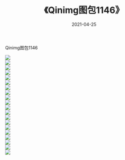 ﻿---
layout: post
title:  《Qinimg图包1146》
date:   2021-04-25
img: http://imgx.orgx.ga/Qinimg图包/Qinimg图包1146/000.jpg
categories: [美女, 清纯, 唯美]
---

Qinimg图包1146

 ![](http://imgx.orgx.ga/Qinimg图包/Qinimg图包1146/001.jpg) <br>![](http://imgx.orgx.ga/Qinimg图包/Qinimg图包1146/002.jpg) <br>![](http://imgx.orgx.ga/Qinimg图包/Qinimg图包1146/003.jpg) <br>![](http://imgx.orgx.ga/Qinimg图包/Qinimg图包1146/004.jpg) <br>![](http://imgx.orgx.ga/Qinimg图包/Qinimg图包1146/005.jpg) <br>![](http://imgx.orgx.ga/Qinimg图包/Qinimg图包1146/006.jpg) <br>![](http://imgx.orgx.ga/Qinimg图包/Qinimg图包1146/007.jpg) <br>![](http://imgx.orgx.ga/Qinimg图包/Qinimg图包1146/008.jpg) <br>![](http://imgx.orgx.ga/Qinimg图包/Qinimg图包1146/009.jpg) <br>![](http://imgx.orgx.ga/Qinimg图包/Qinimg图包1146/010.jpg) <br>![](http://imgx.orgx.ga/Qinimg图包/Qinimg图包1146/011.jpg) <br>![](http://imgx.orgx.ga/Qinimg图包/Qinimg图包1146/012.jpg) <br>![](http://imgx.orgx.ga/Qinimg图包/Qinimg图包1146/013.jpg) <br>![](http://imgx.orgx.ga/Qinimg图包/Qinimg图包1146/014.jpg) <br>![](http://imgx.orgx.ga/Qinimg图包/Qinimg图包1146/015.jpg) <br>![](http://imgx.orgx.ga/Qinimg图包/Qinimg图包1146/016.jpg) <br>![](http://imgx.orgx.ga/Qinimg图包/Qinimg图包1146/017.jpg) <br>![](http://imgx.orgx.ga/Qinimg图包/Qinimg图包1146/018.jpg) <br>![](http://imgx.orgx.ga/Qinimg图包/Qinimg图包1146/019.jpg) <br>![](http://imgx.orgx.ga/Qinimg图包/Qinimg图包1146/020.jpg) <br>
